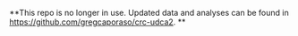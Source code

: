 **This repo is no longer in use. Updated data and analyses can be found in https://github.com/gregcaporaso/crc-udca2. **
